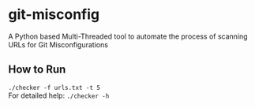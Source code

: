 # git-misconfig
A Python based Multi-Threaded tool to automate the process of scanning URLs for Git Misconfigurations

## How to Run
```./checker -f urls.txt -t 5```  
For detailed help: ```./checker -h```

